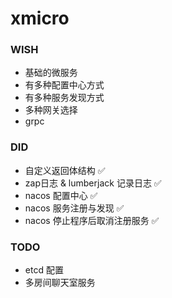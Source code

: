 # xmicro

### WISH
* 基础的微服务
* 有多种配置中心方式
* 有多种服务发现方式
* 多种网关选择
* grpc

### DID
* 自定义返回体结构 ✅
* zap日志 & lumberjack 记录日志 ✅
* nacos 配置中心 ✅
* nacos 服务注册与发现 ✅
* nacos 停止程序后取消注册服务 ✅

### TODO
* etcd 配置
* 多房间聊天室服务